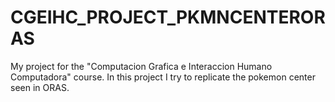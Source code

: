 # CGEIHC_PROJECT_PKMNCENTERORAS
My project for the "Computacion Grafica e Interaccion Humano Computadora" course. In this project I try to replicate the pokemon center seen in ORAS.
